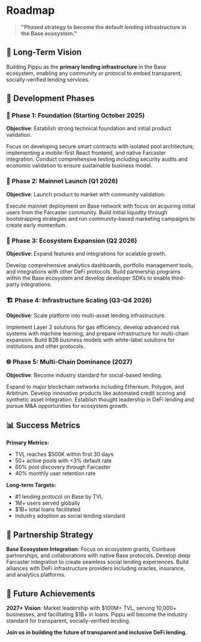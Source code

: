 # Roadmap

> **"Phased strategy to become the default lending infrastructure in the Base ecosystem."**

## 🎯 Long-Term Vision

Building Pippu as the **primary lending infrastructure** in the Base ecosystem, enabling any community or protocol to embed transparent, socially-verified lending services.

## 📅 Development Phases

### 🚀 Phase 1: Foundation (Starting October 2025)

**Objective**: Establish strong technical foundation and initial product validation.

Focus on developing secure smart contracts with isolated pool architecture, implementing a mobile-first React frontend, and native Farcaster integration. Conduct comprehensive testing including security audits and economic validation to ensure sustainable business model.

### 🎯 Phase 2: Mainnet Launch (Q1 2026)

**Objective**: Launch product to market with community validation.

Execute mainnet deployment on Base network with focus on acquiring initial users from the Farcaster community. Build initial liquidity through bootstrapping strategies and run community-based marketing campaigns to create early momentum.

### 🌟 Phase 3: Ecosystem Expansion (Q2 2026)

**Objective**: Expand features and integrations for scalable growth.

Develop comprehensive analytics dashboards, portfolio management tools, and integrations with other DeFi protocols. Build partnership programs within the Base ecosystem and develop developer SDKs to enable third-party integrations.

### 🏗️ Phase 4: Infrastructure Scaling (Q3-Q4 2026)

**Objective**: Scale platform into multi-asset lending infrastructure.

Implement Layer 2 solutions for gas efficiency, develop advanced risk systems with machine learning, and prepare infrastructure for multi-chain expansion. Build B2B business models with white-label solutions for institutions and other protocols.

### 🌐 Phase 5: Multi-Chain Dominance (2027)

**Objective**: Become industry standard for social-based lending.

Expand to major blockchain networks including Ethereum, Polygon, and Arbitrum. Develop innovative products like automated credit scoring and synthetic asset integration. Establish thought leadership in DeFi lending and pursue M&A opportunities for ecosystem growth.

## 📊 Success Metrics

**Primary Metrics:**
- TVL reaches $500K within first 30 days
- 50+ active pools with <3% default rate
- 60% pool discovery through Farcaster
- 40% monthly user retention rate

**Long-term Targets:**
- #1 lending protocol on Base by TVL
- 1M+ users served globally
- $1B+ total loans facilitated
- Industry adoption as social lending standard

## 🤝 Partnership Strategy

**Base Ecosystem Integration**: Focus on ecosystem grants, Coinbase partnerships, and collaborations with native Base protocols. Develop deep Farcaster integration to create seamless social lending experiences. Build alliances with DeFi infrastructure providers including oracles, insurance, and analytics platforms.

## 🎯 Future Achievements

**2027+ Vision**: Market leadership with $100M+ TVL, serving 10,000+ businesses, and facilitating $1B+ in loans. Pippu will become the industry standard for transparent, socially-verified lending.

**Join us in building the future of transparent and inclusive DeFi lending.**